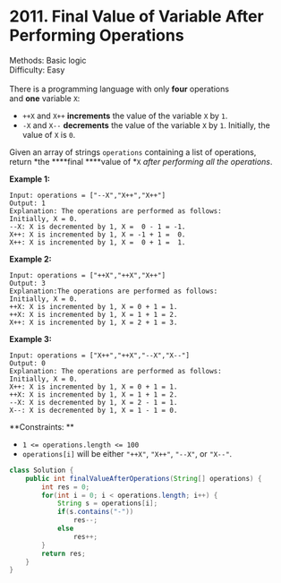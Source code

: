 # 2011. Final Value of Variable After Performing Operations  

  Methods: Basic logic </br> Difficulty: Easy </br> </br>There is a programming language with only **four** operations and **one** variable `X`:

- `++X` and `X++` **increments** the value of the variable `X` by `1`.
- `-X` and `X--` **decrements** the value of the variable `X` by `1`.
Initially, the value of `X` is `0`.

Given an array of strings `operations` containing a list of operations, return *the ****final ****value of *`X` *after performing all the operations*.

**Example 1:**

```plain text
Input: operations = ["--X","X++","X++"]
Output: 1
Explanation: The operations are performed as follows:
Initially, X = 0.
--X: X is decremented by 1, X =  0 - 1 = -1.
X++: X is incremented by 1, X = -1 + 1 =  0.
X++: X is incremented by 1, X =  0 + 1 =  1.

```

**Example 2:**

```plain text
Input: operations = ["++X","++X","X++"]
Output: 3
Explanation:The operations are performed as follows:
Initially, X = 0.
++X: X is incremented by 1, X = 0 + 1 = 1.
++X: X is incremented by 1, X = 1 + 1 = 2.
X++: X is incremented by 1, X = 2 + 1 = 3.
```

**Example 3:**

```plain text
Input: operations = ["X++","++X","--X","X--"]
Output: 0
Explanation: The operations are performed as follows:
Initially, X = 0.
X++: X is incremented by 1, X = 0 + 1 = 1.
++X: X is incremented by 1, X = 1 + 1 = 2.
--X: X is decremented by 1, X = 2 - 1 = 1.
X--: X is decremented by 1, X = 1 - 1 = 0.
```

**Constraints:  **

- `1 <= operations.length <= 100`
- `operations[i]` will be either `"++X"`, `"X++"`, `"--X"`, or `"X--"`.
```java
class Solution {
    public int finalValueAfterOperations(String[] operations) {
        int res = 0;
        for(int i = 0; i < operations.length; i++) {
            String s = operations[i];
            if(s.contains("-")) 
                res--;
            else 
                res++;
        }
        return res;
    }
}
```



